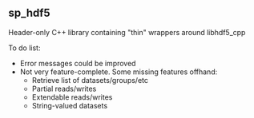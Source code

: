 ## sp_hdf5

Header-only C++ library containing "thin" wrappers around libhdf5_cpp

To do list:
   - Error messages could be improved
   - Not very feature-complete.  Some missing features offhand:
       - Retrieve list of datasets/groups/etc
       - Partial reads/writes
       - Extendable reads/writes
       - String-valued datasets

